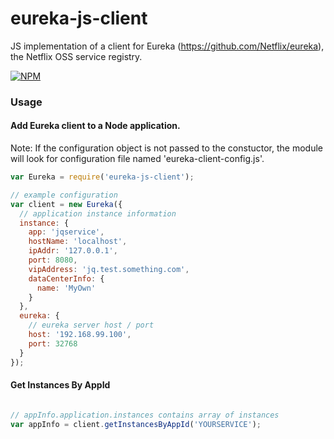 # eureka-js-client
JS implementation of a client for Eureka (https://github.com/Netflix/eureka), the Netflix OSS service registry.

[![NPM](https://nodei.co/npm/eureka-js-client.png)](https://nodei.co/npm/eureka-js-client/)

### Usage

#### Add Eureka client to a Node application.
Note: If the configuration object is not passed to the constuctor, the module will look for configuration file named 'eureka-client-config.js'.
```javascript
var Eureka = require('eureka-js-client');

// example configuration
var client = new Eureka({
  // application instance information
  instance: {
    app: 'jqservice',
    hostName: 'localhost',
    ipAddr: '127.0.0.1',
    port: 8080,
    vipAddress: 'jq.test.something.com',
    dataCenterInfo: {
      name: 'MyOwn'
    }
  },
  eureka: {
    // eureka server host / port
    host: '192.168.99.100',
    port: 32768
  }
});
```

#### Get Instances By AppId

```javascript

// appInfo.application.instances contains array of instances
var appInfo = client.getInstancesByAppId('YOURSERVICE');

```
